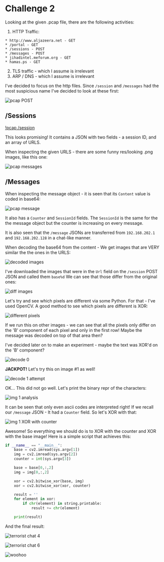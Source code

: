 # Challenge 2

Looking at the given .pcap file, there are the following activities:

  1. HTTP Traffic:
  
    * http://www.aljazeera.net - GET
    * /portal - GET
    * /sessions - POST
    * /messages - POST
    * jihadintel.meforum.org - GET
    * hamas.ps - GET
  2. TLS traffic - which I assume is irrelevant
  3. ARP / DNS - which I assume is irrelevant

I've decided to focus on the http files. Since `/session` and `/messages` had the most suspicious name I've decided to look at these first:

![pcap POST](res/pcap_post.png)

## /Sessions

[!pcap /session](res/session_post_data.png)

This looks promising! It contains a JSON with two fields - a session ID, and an array of URLS.

When inspecting the given URLS - there are some funny res/looking .png images, like this one:


![pcap messages](res/bomb.png)

## /Messages

When inspecting the message object - it is seen that its `Content` value is coded in base64:

![pcap message](res/message_json.png)

It also has a `Counter` and `SessionId` fields. The `SessionId` is the same for the the message object but the counter is increasing on every message.

It is also seen that the `/message` JSONs are transferred from `192.168.202.1` and `192.168.202.128` in a chat-like manner.

When decoding the base64 from the content - We get images that are VERY similar the the ones in the URLS:

![decoded images](res/decoded_images.png)

I've downloaded the images that were in the `Url` field on the `/session` POST JSON and called them `base%d`
We can see that those differ from the original ones:

![diff images](res/diff_0.png)

Let's try and see which pixels are different via some Python. For that - I've used OpenCV.
A good method to see which pixels are different is XOR:

![different pixels](res/py_different_pixels.png)

If we run this on other images - we can see that all the pixels only differ on the 'B' component of each pixel and only in the first row! Maybe the message was decoded on top of that area then?

I've decided later on to make an experiment - maybe the text was XOR'd on the 'B' component?

![decode 0](res/py_decode_0.png)

**JACKPOT!** Let's try this on image #1 as well!

![decode 1 attempt](res/py_decode_1.png)

OK... This did not go well. Let's print the binary repr of the characters:

![img 1 analysis](res/py_1_analize.png)

It can be seen that only even ascii codes are interpreted right! If we recall our `/message` JSON - It had a `Counter` field. So let's XOR with that:

![img 1 XOR with counter](res/py_1_success.png)

Awesome! So everything we should do is to XOR with the counter and XOR with the base image!
Here is a simple script that achieves this:

```python
if __name__ == "__main__":
    base = cv2.imread(sys.argv[1])
    img = cv2.imread(sys.argv[2])
    counter = int(sys.argv[3])

    base = base[0,:,2]
    img = img[0,:,2]

    xor = cv2.bitwise_xor(base, img)
    xor = cv2.bitwise_xor(xor, counter)

    result = ''
    for element in xor:
        if chr(element) in string.printable:
            result += chr(element)

    print(result)
```

And the final result:

![terrorist chat 4](res/chat4.png)

![terrorist chat 6](res/chat6.png)


![woohoo](res/success2.png)
